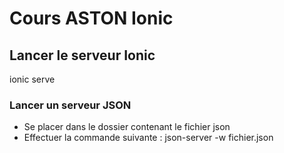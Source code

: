# Cours ASTON Ionic

## Lancer le serveur Ionic
ionic serve

### Lancer un serveur JSON 
- Se placer dans le dossier contenant le fichier json
- Effectuer la commande suivante : 
    json-server -w fichier.json